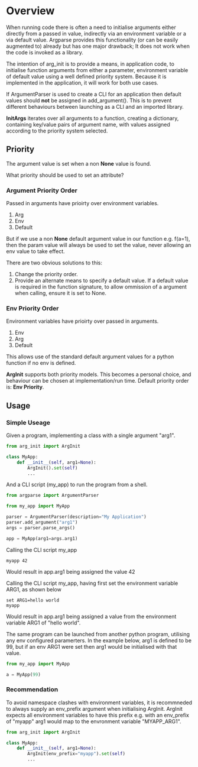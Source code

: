# Overview

When running code there is often a need to initialise arguments either directly from a passed in value, indirectly via an environment variable or a via default value. Argparse provides this functionality (or can be easily augmented to) already but has one major drawback; It does not work when the code is invoked as a library.

The intention of arg_init is to provide a means, in application code, to initialise function arguments from either a parameter, environment variable of default value using a well defined priority system. Because it is implemented in the  application, it will work for both use cases.

If ArgumentParser is used to create a CLI for an application then default values should **not** be assigned in add_argument(). This is to prevent different behaviours between launching as a CLI and an imported library.

**InitArgs** iterates over all arguments to a function, creating a dictionary, containing key/value pairs of argument name, with values assigned according to the priority system selected.

## Priority

The argument value is set when a non **None** value is found.

What priority should be used to set an attribute?

### Argument Priority Order

Passed in arguments have prioirty over environment variables.

1. Arg
2. Env
3. Default

But if we use a non **None** default argument value in our function e.g. f(a=1), then the param value will always be used to set the value, never allowing an env value to take effect.

There are two obvious solutions to this:

1. Change the priority order.
2. Provide an alternate means to specify a default value. If a default value is required in the function signature, to allow ommission of a argument when calling, ensure it is set to None.

### Env Priority Order

Environment variables have prioirty over passed in arguments.

1. Env
2. Arg
3. Default

This allows use of the standard default argument values for a python function if no env is defined.

**ArgInit** supports both priority models.
This becomes a personal choice, and behaviour can be chosen at implementation/run time. Default priority order is: **Env Priority**.

## Usage

### Simple Useage

Given a program, implementing a class with a single argument "arg1".

```python
from arg_init import ArgInit

class MyApp:
    def __init__(self, arg1=None):
        ArgInit().set(self)
        ...

```

And a CLI script (my_app) to run the program from a shell.

```python
from argparse import ArgumentParser

from my_app import MyApp

parser = ArgumentParser(description="My Application")
parser.add_argument("arg1")
args = parser.parse_args()

app = MyApp(arg1=args.arg1)

```

Calling the CLI script my_app

```script
myapp 42
```

Would result in app.arg1 being assigned the value 42

Calling the CLI script my_app, having first set the environment variable ARG1, as shown below

```script
set ARG1=hello world
myapp
```

Would result in app.arg1 being assigned a value from the environment variable ARG1 of "hello world".

The same program can be launched from another python program, utilising any env configured paramerters. In the example below, arg1 is defined to be 99, but if an env ARG1 were set then arg1 would be initialised with that value.

```python
from my_app import MyApp

a = MyApp(99)

```

### Recommendation

To avoid namespace clashes with environment variables, it is recommneded to always supply an env_prefix argument when initialising ArgInit. ArgInit expects all environment variables to have this prefix e.g. with an env_prefix of "myapp" arg1 would map to the envronment variable "MYAPP_ARG1".

```python
from arg_init import ArgInit

class MyApp:
    def __init__(self, arg1=None):
        ArgInit(env_prefix="myapp").set(self)
        ...

```
